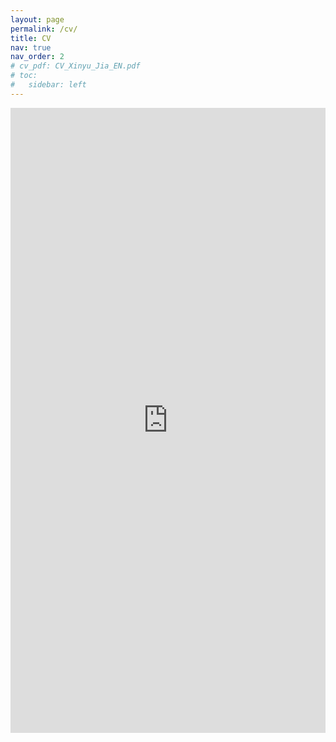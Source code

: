 ```yaml
---
layout: page
permalink: /cv/
title: CV
nav: true
nav_order: 2
# cv_pdf: CV_Xinyu_Jia_EN.pdf
# toc:
#   sidebar: left
---
```


<embed src="https://jia-xinyu.github.io/assets/pdf/CV_Xinyu_Jia_EN.pdf" type="application/pdf" style="width:100%; height:1000px; margin-left: auto; margin-right: auto;" frameborder="0"/>